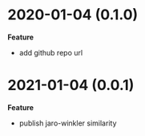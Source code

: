 # 2020-01-04 (0.1.0)

**Feature**

- add github repo url

# 2021-01-04 (0.0.1)

**Feature**

- publish jaro-winkler similarity
